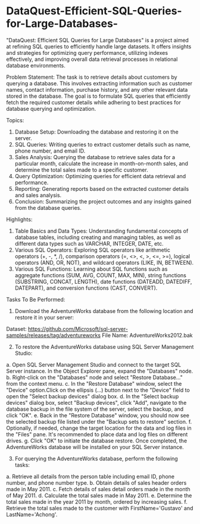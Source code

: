 # DataQuest-Efficient-SQL-Queries-for-Large-Databases-
"DataQuest: Efficient SQL Queries for Large Databases" is a project aimed at refining SQL queries to efficiently handle large datasets. It offers insights and strategies for optimizing query performance, utilizing indexes effectively, and improving overall data retrieval processes in relational database environments.

Problem Statement:
The task is to retrieve details about customers by querying a database. This involves extracting information such as customer names, contact information, purchase history, and any other relevant data stored in the database. The goal is to formulate SQL queries that efficiently fetch the required customer details while adhering to best practices for database querying and optimization.

Topics:
1. Database Setup: Downloading the database and restoring it on the server.
2. SQL Queries: Writing queries to extract customer details such as name, phone number, and email ID.
3. Sales Analysis: Querying the database to retrieve sales data for a particular month, calculate the increase in month-on-month sales, and determine the total sales made to a specific customer.
4. Query Optimization: Optimizing queries for efficient data retrieval and performance.
5. Reporting: Generating reports based on the extracted customer details and sales analysis.
6. Conclusion: Summarizing the project outcomes and any insights gained from the database queries.

Highlights:
1. Table Basics and Data Types: Understanding fundamental concepts of database tables, including creating and managing tables, as well as different data types such as VARCHAR, INTEGER, DATE, etc.
2. Various SQL Operators: Exploring SQL operators like arithmetic operators (+, -, *, /), comparison operators (=, <>, <, >, <=, >=), logical operators (AND, OR, NOT), and wildcard operators (LIKE, IN, BETWEEN).
3. Various SQL Functions: Learning about SQL functions such as aggregate functions (SUM, AVG, COUNT, MAX, MIN), string functions (SUBSTRING, CONCAT, LENGTH), date functions (DATEADD, DATEDIFF, DATEPART), and conversion functions (CAST, CONVERT).

Tasks To Be Performed:
1. Download the AdventureWorks database from the following location and restore it in your server:

Dataset:
https://github.com/Microsoft/sql-server-samples/releases/tag/adventureworks
File Name: AdventureWorks2012.bak

2. To restore the AdventureWorks database using SQL Server Management Studio:

a. Open SQL Server Management Studio and connect to the target SQL Server instance. In the Object Explorer pane, expand the "Databases" node.
b. Right-click on the "Databases" node and select "Restore Database..." from the context menu.
c. In the "Restore Database" window, select the "Device" option.Click on the ellipsis (...) button next to the "Device" field to open the "Select backup devices" dialog box.
d. In the "Select backup devices" dialog box, select "Backup devices", click "Add", navigate to the database backup in the file system of the server, select the backup, and click "OK".
e. Back in the "Restore Database" window, you should now see the selected backup file listed under the "Backup sets to restore" section.
f. Optionally, if needed, change the target location for the data and log files in the "Files" pane. It's recommended to place data and log files on different drives.
g. Click "OK" to initiate the database restore. Once completed, the AdventureWorks database will be installed on your SQL Server instance.

3. For querying the AdventureWorks database, perform the following tasks:

a. Retrieve all details from the person table including email ID, phone number, and phone number type.
b. Obtain details of sales header orders made in May 2011.
c. Fetch details of sales detail orders made in the month of May 2011.
d. Calculate the total sales made in May 2011.
e. Determine the total sales made in the year 2011 by month, ordered by increasing sales.
f. Retrieve the total sales made to the customer with FirstName='Gustavo' and LastName='Achong'.
